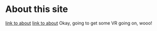 # About this site
[link to about](/about/)
[link to about](/vr-capstone.html)
Okay, going to get some VR going on, wooo!
